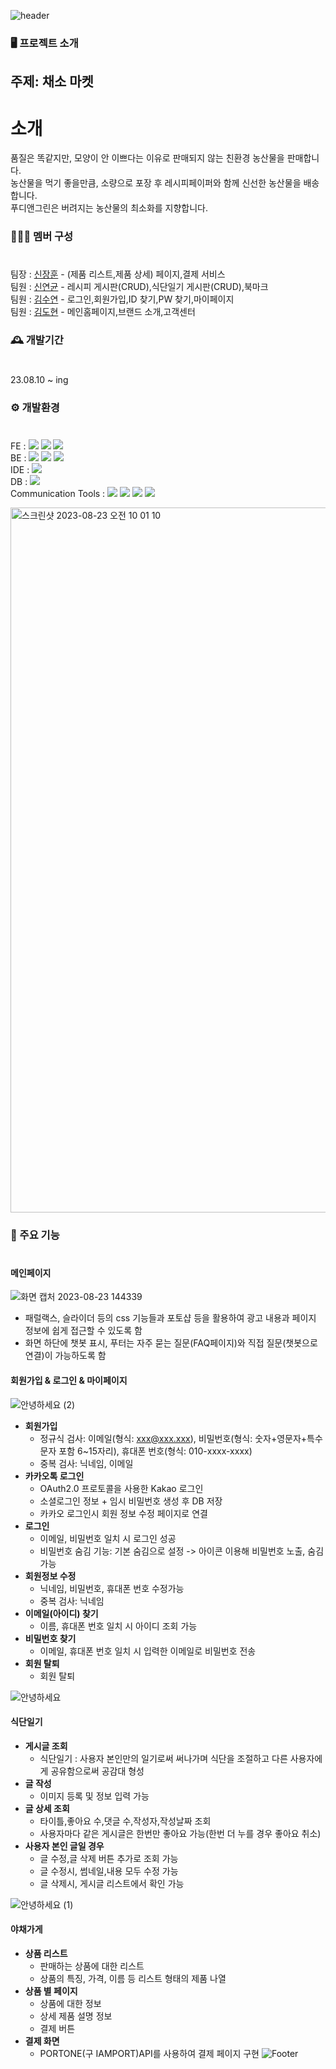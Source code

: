 ![header](https://capsule-render.vercel.app/api?type=waving&color=auto&height=300&section=header&text=Foodie-Green&fontSize=90)

### 🖥️ 프로젝트 소개
## 주제: 채소 마켓  
# 소개  
품질은 똑같지만, 모양이 안 이쁘다는 이유로 판매되지 않는 친환경 농산물을 판매합니다.  
농산물을 먹기 좋을만큼, 소량으로 포장 후 레시피페이퍼와 함께 신선한 농산물을 배송합니다.  
푸디앤그린은 버려지는 농산물의 최소화를 지향합니다.



### 🧑‍🤝‍🧑 멤버 구성
#
팀장 : [신장훈](https://github.com/gamepro6390) - (제품 리스트,제품 상세) 페이지,결제 서비스  
팀원 : [신연균](https://github.com/SHIN-YEONGYUN) - 레시피 게시판(CRUD),식단일기 게시판(CRUD),북마크  
팀원 : [김수연](https://github.com/sooyeoning) - 로그인,회원가입,ID 찾기,PW 찾기,마이페이지  
팀원 : [김도현](https://github.com/DoHyunDaniel) - 메인홈페이지,브랜드 소개,고객센터  

### 🕰️ 개발기간
#
23.08.10 ~ ing

### ⚙️ 개발환경 
#
FE : 
<img src="https://img.shields.io/badge/html5-E34F26?style=for-the-badge&logo=html5&logoColor=white"> 
<img src="https://img.shields.io/badge/css3-1572B6?style=for-the-badge&logo=css3&logoColor=white">
<img src="https://img.shields.io/badge/javascript-F7DF1E?style=for-the-badge&logo=javascript&logoColor=white">  
BE : 
<img src="https://img.shields.io/badge/java-16A5F3?style=for-the-badge&logo=logoColor=white">
<img src="https://img.shields.io/badge/springboot-6DB33F?style=for-the-badge&logo=springboot&logoColor=white">
<img src="https://img.shields.io/badge/maven-0C2340?style=for-the-badge&logo=logoColor=white">  
IDE : <img src="https://img.shields.io/badge/spring-6DB33F?style=for-the-badge&logo=spring&logoColor=white">  
DB : <img src="https://img.shields.io/badge/mysql-4479A1?style=for-the-badge&logo=mysql&logoColor=white">  
Communication Tools : 
<img src="https://img.shields.io/badge/slack-4A154B?style=for-the-badge&logo=slack&logoColor=white">
<img src="https://img.shields.io/badge/figma-F24E1E?style=for-the-badge&logo=figma&logoColor=white">
<img src="https://img.shields.io/badge/github-181717?style=for-the-badge&logo=github&logoColor=white">
<img src="https://img.shields.io/badge/ERDCLOUD-16A5F3?style=for-the-badge&logo=logoColor=white">  
  
<img width="1128" alt="스크린샷 2023-08-23 오전 10 01 10" src="https://github.com/gamepro6390/Foodie-Green/assets/125335424/445e883d-5cdd-4ee7-b5c4-047d686a47b3">

### 📌 주요 기능
#
#### 메인페이지 
![화면 캡처 2023-08-23 144339](https://github.com/gamepro6390/Foodie-Green/assets/109639714/50bd1c69-a740-40ca-bc1e-aead78c266f0)
- 패럴랙스, 슬라이더 등의 css 기능들과 포토샵 등을 활용하여 광고 내용과 페이지 정보에 쉽게 접근할 수 있도록 함
- 화면 하단에 챗봇 표시, 푸터는 자주 묻는 질문(FAQ페이지)와 직접 질문(챗봇으로 연결)이 가능하도록 함
  
#### 회원가입 & 로그인 & 마이페이지  
  
![안녕하세요 (2)](https://github.com/gamepro6390/Foodie-Green/assets/125335424/8e0700f5-7ae2-4e0a-9fb6-9754c34e5a0c)
- **회원가입**  
  - 정규식 검사: 이메일(형식: xxx@xxx.xxx), 비밀번호(형식: 숫자+영문자+특수문자 포함 6~15자리), 휴대폰 번호(형식: 010-xxxx-xxxx)  
  - 중복 검사: 닉네임, 이메일  
- **카카오톡 로그인**  
  - OAuth2.0 프로토콜을 사용한 Kakao 로그인  
  - 소셜로그인 정보 + 임시 비밀번호 생성 후 DB 저장  
  - 카카오 로그인시 회원 정보 수정 페이지로 연결  
- **로그인**  
  - 이메일, 비밀번호 일치 시 로그인 성공  
  - 비밀번호 숨김 기능: 기본 숨김으로 설정 -> 아이콘 이용해 비밀번호 노출, 숨김 가능  
- **회원정보 수정**  
  - 닉네임, 비밀번호, 휴대폰 번호 수정가능  
  - 중복 검사: 닉네임  
- **이메일(아이디) 찾기**  
  - 이름, 휴대폰 번호 일치 시 아이디 조회 가능  
- **비밀번호 찾기**  
  - 이메일, 휴대폰 번호 일치 시 입력한 이메일로 비밀번호 전송  
- **회원 탈퇴**  
  - 회원 탈퇴  

![안녕하세요](https://github.com/gamepro6390/Foodie-Green/assets/125335424/9e565e97-944b-4110-ace0-3f04770418fe)  
  
#### 식단일기  
- **게시글 조회**  
  - 식단일기 : 사용자 본인만의 일기로써 써나가며 식단을 조절하고 다른 사용자에게 공유함으로써 공감대 형성  
- **글 작성**  
  - 이미지 등록 및 정보 입력 가능  
- **글 상세 조회**  
  - 타이틀,좋아요 수,댓글 수,작성자,작성날짜 조회  
  - 사용자마다 같은 게시글은 한번만 좋아요 가능(한번 더 누를 경우 좋아요 취소)    
- **사용자 본인 글일 경우**  
  - 글 수정,글 삭제 버튼 추가로 조회 가능
  - 글 수정시, 썸네일,내용 모두 수정 가능  
  - 글 삭제시, 게시글 리스트에서 확인 가능

![안녕하세요 (1)](https://github.com/gamepro6390/Foodie-Green/assets/125335424/df6fb9e9-ebcd-4a4f-a0d3-fe0dc1d4b284)
#### 야채가게
- **상품 리스트**
  - 판매하는 상품에 대한 리스트
  - 상품의 특징, 가격, 이름 등 리스트 형태의 제품 나열  
- **상품 별 페이지**
  - 상품에 대한 정보
  - 상세 제품 설명 정보
  - 결제 버튼
- **결제 화면**
  - PORTONE(구 IAMPORT)API를 사용하여 결제 페이지 구현
![Footer](https://capsule-render.vercel.app/api?type=waving&color=auto&height=200&section=footer)
